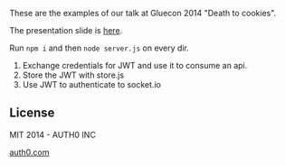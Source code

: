 These are the examples of our talk at Gluecon 2014 "Death to cookies".

The presentation slide is [here](https://speakerdeck.com/woloski/death-to-cookies-long-live-json-web-tokens).

Run `npm i` and then `node server.js` on every dir.

1.  Exchange credentials for JWT and use it to consume an api.
2.  Store the JWT with store.js
3.  Use JWT to authenticate to socket.io

## License

MIT 2014 - AUTH0 INC

[auth0.com](https://auth0.com)
